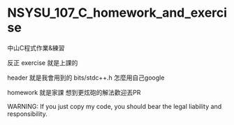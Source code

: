 # NSYSU_107_C_homework_and_exercise
中山C程式作業&amp;練習

反正 exercise 就是上課的

header 就是我會用到的 bits/stdc++.h 怎麼用自己google

homework 就是家課 想到更炫砲的解法歡迎丟PR

WARNING:
If you just copy my code, you should bear the legal liability and responsibility.
